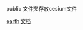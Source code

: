 
public 文件夹存放cesium文件

[earth](http://www.supermapol.com/earth/)
[文档](http://support.supermap.com.cn:8090/webgl/web/apis/3dwebgl.html)